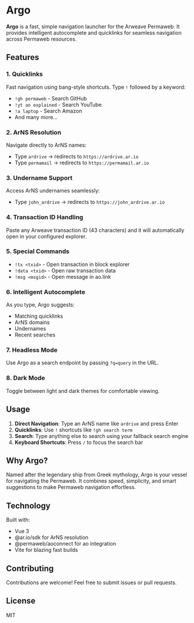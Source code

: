 # Argo

**Argo** is a fast, simple navigation launcher for the Arweave Permaweb. It provides intelligent autocomplete and quicklinks for seamless navigation across Permaweb resources.

## Features

### 1. **Quicklinks**
Fast navigation using bang-style shortcuts. Type `!` followed by a keyword:
- `!gh permaweb` - Search GitHub
- `!yt ao explained` - Search YouTube
- `!a laptop` - Search Amazon
- And many more...

### 2. **ArNS Resolution**
Navigate directly to ArNS names:
- Type `ardrive` → redirects to `https://ardrive.ar.io`
- Type `permamail` → redirects to `https://permamail.ar.io`

### 3. **Undername Support**
Access ArNS undernames seamlessly:
- Type `john_ardrive` → redirects to `https://john_ardrive.ar.io`

### 4. **Transaction ID Handling**
Paste any Arweave transaction ID (43 characters) and it will automatically open in your configured explorer.

### 5. **Special Commands**
- `!tx <txid>` - Open transaction in block explorer
- `!data <txid>` - Open raw transaction data
- `!msg <msgid>` - Open message in ao.link

### 6. **Intelligent Autocomplete**
As you type, Argo suggests:
- Matching quicklinks
- ArNS domains
- Undernames
- Recent searches

### 7. **Headless Mode**
Use Argo as a search endpoint by passing `?q=query` in the URL.

### 8. **Dark Mode**
Toggle between light and dark themes for comfortable viewing.

## Usage

1. **Direct Navigation**: Type an ArNS name like `ardrive` and press Enter
2. **Quicklinks**: Use `!` shortcuts like `!gh search term`
3. **Search**: Type anything else to search using your fallback search engine
4. **Keyboard Shortcuts**: Press `/` to focus the search bar

## Why Argo?

Named after the legendary ship from Greek mythology, Argo is your vessel for navigating the Permaweb. It combines speed, simplicity, and smart suggestions to make Permaweb navigation effortless.

## Technology

Built with:
- Vue 3
- @ar.io/sdk for ArNS resolution
- @permaweb/aoconnect for ao integration
- Vite for blazing fast builds

## Contributing

Contributions are welcome! Feel free to submit issues or pull requests.

## License

MIT
